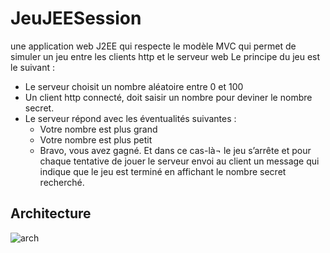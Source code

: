 # JeuJEESession
une application web J2EE qui respecte le modèle MVC qui permet de simuler un jeu entre les clients http et le serveur web
Le principe du jeu est le suivant :
-	Le serveur choisit un nombre aléatoire entre 0 et 100
-	Un client http connecté, doit saisir un nombre pour deviner le nombre secret.
-	Le serveur répond avec les éventualités suivantes :
    - Votre nombre est plus grand
    - Votre nombre est plus petit
    - Bravo, vous avez gagné. Et dans ce cas-là¬ le jeu s’arrête et pour chaque tentative de jouer le serveur envoi au client un message qui indique que le jeu est terminé en affichant le nombre secret recherché.
    
## Architecture

![arch](https://user-images.githubusercontent.com/10798101/32383213-455882c2-c0af-11e7-88ae-cf23a09a909e.png)


